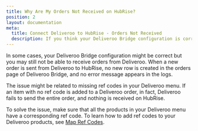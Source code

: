 ```yaml
---
title: Why Are My Orders Not Received on HubRise?
position: 2
layout: documentation
meta:
  title: Connect Deliveroo to HubRise - Orders Not Received
  description: If you think your Deliveroo Bridge configuration is correct and you still do not receive orders from Deliveroo, there might be products with missing ref codes in your menu.
---
```


In some cases, your Deliveroo Bridge configuration might be correct but you may still not be able to receive orders from Deliveroo. When a new order is sent from Deliveroo to HubRise, no new row is created in the orders page of Deliveroo Bridge, and no error message appears in the logs.

The issue might be related to missing ref codes in your Deliveroo menu. If an item with no ref code is added to a Deliveroo order, in fact, Deliveroo fails to send the entire order, and nothing is received on HubRise.

To solve the issue, make sure that all the products in your Deliveroo menu have a corresponding ref code. To learn how to add ref codes to your Deliveroo products, see [Map Ref Codes](/apps/deliveroo/map-ref-codes).
